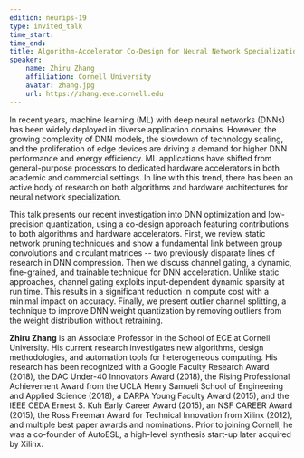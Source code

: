 ```yaml
---
edition: neurips-19
type: invited_talk
time_start:
time_end:
title: Algorithm-Accelerator Co-Design for Neural Network Specialization
speaker:
    name: Zhiru Zhang
    affiliation: Cornell University
    avatar: zhang.jpg
    url: https://zhang.ece.cornell.edu
---
```

In recent years, machine learning (ML) with deep neural networks (DNNs) has been widely deployed in diverse application domains. However, the growing complexity of DNN models, the slowdown of technology scaling, and the proliferation of edge devices are driving a demand for higher DNN performance and energy efficiency. ML applications have shifted from general-purpose processors to dedicated hardware accelerators in both academic and commercial settings. In line with this trend, there has been an active body of research on both algorithms and hardware architectures for neural network specialization.

This talk presents our recent investigation into DNN optimization and low-precision quantization, using a co-design approach featuring contributions to both algorithms and hardware accelerators. First, we review static network pruning techniques and show a fundamental link between group convolutions and circulant matrices -- two previously disparate lines of research in DNN compression. Then we discuss channel gating, a dynamic, fine-grained, and trainable technique for DNN acceleration. Unlike static approaches, channel gating exploits input-dependent dynamic sparsity at run time. This results in a significant reduction in compute cost with a minimal impact on accuracy. Finally, we present outlier channel splitting, a technique to improve DNN weight quantization by removing outliers from the weight distribution without retraining.

**Zhiru Zhang** is an Associate Professor in the School of ECE at Cornell University. His current research investigates new algorithms, design methodologies, and automation tools for heterogeneous computing. His research has been recognized with a Google Faculty Research Award (2018), the DAC Under-40 Innovators Award (2018), the Rising Professional Achievement Award from the UCLA Henry Samueli School of Engineering and Applied Science (2018), a DARPA Young Faculty Award (2015), and the IEEE CEDA Ernest S. Kuh Early Career Award (2015), an NSF CAREER Award (2015), the Ross Freeman Award for Technical Innovation from Xilinx (2012), and multiple best paper awards and nominations. Prior to joining Cornell, he was a co-founder of AutoESL, a high-level synthesis start-up later acquired by Xilinx.